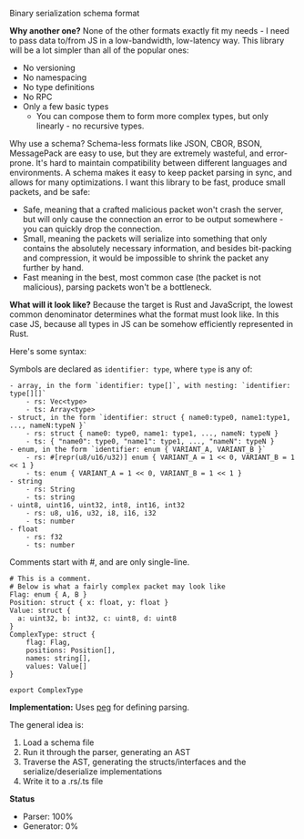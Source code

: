 Binary serialization schema format

**Why another one?**
None of the other formats exactly fit my needs - I need to pass data to/from JS in a low-bandwidth, low-latency way. This library will be a lot simpler than all of the popular ones:
 * No versioning
 * No namespacing
 * No type definitions
 * No RPC 
 * Only a few basic types
   * You can compose them to form more complex types, but only linearly - no recursive types.

Why use a schema? Schema-less formats like JSON, CBOR, BSON, MessagePack are easy to use, but they are extremely wasteful, and error-prone. It's hard to maintain compatibility between different languages and environments. A schema makes it easy to keep packet parsing in sync, and allows for many optimizations.
I want this library to be fast, produce small packets, and be safe:

* Safe, meaning that a crafted malicious packet won't crash the server, but will only cause the connection an error to be output somewhere - you can quickly drop the connection.
* Small, meaning the packets will serialize into something that only contains the absolutely necessary information, and besides bit-packing and compression, it would be impossible to shrink the packet any further by hand.
* Fast meaning in the best, most common case (the packet is not malicious), parsing packets won't be a bottleneck.

**What will it look like?**
Because the target is Rust and JavaScript, the lowest common denominator determines what the format must look like. In this case JS, because all types in JS can be somehow efficiently represented in Rust. 

Here's some syntax:

Symbols are declared as `identifier: type`, where `type` is any of:
```
- array, in the form `identifier: type[]`, with nesting: `identifier: type[][]`
    - rs: Vec<type>
    - ts: Array<type>
- struct, in the form `identifier: struct { name0:type0, name1:type1, ..., nameN:typeN }`
    - rs: struct { name0: type0, name1: type1, ..., nameN: typeN }
    - ts: { "name0": type0, "name1": type1, ..., "nameN": typeN }
- enum, in the form `identifier: enum { VARIANT_A, VARIANT_B }`
    - rs: #[repr(u8/u16/u32)] enum { VARIANT_A = 1 << 0, VARIANT_B = 1 << 1 }
    - ts: enum { VARIANT_A = 1 << 0, VARIANT_B = 1 << 1 }
- string
    - rs: String
    - ts: string
- uint8, uint16, uint32, int8, int16, int32
    - rs: u8, u16, u32, i8, i16, i32
    - ts: number
- float
    - rs: f32
    - ts: number
```

Comments start with #, and are only single-line.

```
# This is a comment.
# Below is what a fairly complex packet may look like
Flag: enum { A, B }
Position: struct { x: float, y: float }
Value: struct { 
  a: uint32, b: int32, c: uint8, d: uint8
}
ComplexType: struct {
    flag: Flag,
    positions: Position[],
    names: string[],
    values: Value[]
}

export ComplexType
```

**Implementation:**
Uses [peg](https://github.com/kevinmehall/rust-peg) for defining parsing.

The general idea is:
1. Load a schema file
2. Run it through the parser, generating an AST
3. Traverse the AST, generating the structs/interfaces and the serialize/deserialize implementations
4. Write it to a .rs/.ts file

**Status**
* Parser: 100%
* Generator: 0%